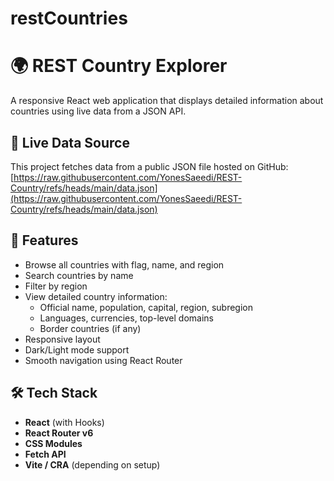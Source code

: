 # restCountries
# 🌍 REST Country Explorer

A responsive React web application that displays detailed information about countries using live data from a JSON API.

## 🔗 Live Data Source

This project fetches data from a public JSON file hosted on GitHub:  
[https://raw.githubusercontent.com/YonesSaeedi/REST-Country/refs/heads/main/data.json](https://raw.githubusercontent.com/YonesSaeedi/REST-Country/refs/heads/main/data.json)

## 🚀 Features

- Browse all countries with flag, name, and region
- Search countries by name
- Filter by region
- View detailed country information:
  - Official name, population, capital, region, subregion
  - Languages, currencies, top-level domains
  - Border countries (if any)
- Responsive layout
- Dark/Light mode support
- Smooth navigation using React Router

## 🛠️ Tech Stack

- **React** (with Hooks)
- **React Router v6**
- **CSS Modules**
- **Fetch API**
- **Vite / CRA** (depending on setup)




